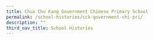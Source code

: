 ```yaml
---
title: Chua Chu Kang Government Chinese Primary School
permalink: /school-histories/cck-government-chi-pri/
description: ""
third_nav_title: School Histories
---
```

